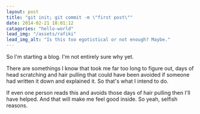 ```yaml
---
layout: post
title: "git init; git commit -m \"first post\""
date: 2014-02-21 18:01:12
catagories: "hello-world"
lead_img: "/assets/rafiki"
lead_img_alt: "Is this too egotistical or not enough? Maybe."
---
```


So I'm starting a blog. I'm not entirely sure why yet.

There are somethings I know that took me far too long to figure out, days of head scratching and hair pulling that could have been avoided if someone had written it down and explained it. So that's what I intend to do.

If even one person reads this and avoids those days of hair pulling then I'll have helped. And that will make me feel good inside. So yeah, selfish reasons.